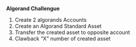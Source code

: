 **Algorand Challengue** 

1. Create 2 algorands Accounts
2. Create an Algorand Standard Asset
3. Transfer the created asset to opposite account
4. Clawback “X” number of created asset
